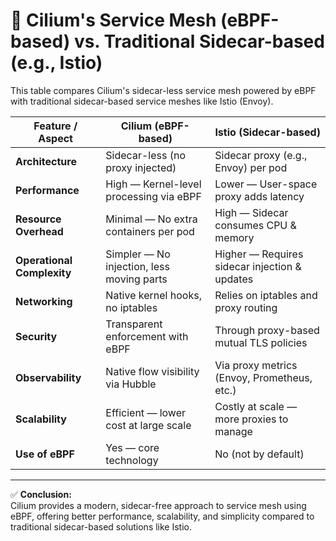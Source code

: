 # 🎯 Cilium's Service Mesh (eBPF-based) vs. Traditional Sidecar-based (e.g., Istio)

This table compares Cilium's sidecar-less service mesh powered by eBPF with traditional sidecar-based service meshes like Istio (Envoy).

| Feature / Aspect            | Cilium (eBPF-based)                            | Istio (Sidecar-based)                          |
|----------------------------|------------------------------------------------|------------------------------------------------|
| **Architecture**           | Sidecar-less (no proxy injected)              | Sidecar proxy (e.g., Envoy) per pod            |
| **Performance**            | High — Kernel-level processing via eBPF       | Lower — User-space proxy adds latency          |
| **Resource Overhead**      | Minimal — No extra containers per pod         | High — Sidecar consumes CPU & memory           |
| **Operational Complexity** | Simpler — No injection, less moving parts     | Higher — Requires sidecar injection & updates  |
| **Networking**             | Native kernel hooks, no iptables              | Relies on iptables and proxy routing           |
| **Security**               | Transparent enforcement with eBPF             | Through proxy-based mutual TLS policies        |
| **Observability**          | Native flow visibility via Hubble             | Via proxy metrics (Envoy, Prometheus, etc.)    |
| **Scalability**            | Efficient — lower cost at large scale         | Costly at scale — more proxies to manage       |
| **Use of eBPF**            | Yes — core technology                         | No (not by default)                            |

---

✅ **Conclusion:**  
Cilium provides a modern, sidecar-free approach to service mesh using eBPF, offering better performance, scalability, and simplicity compared to traditional sidecar-based solutions like Istio.

